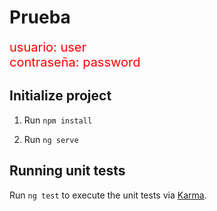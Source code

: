 # Prueba

<span style="color: red; font-size: 20px">usuario: user</span>
</br>
<span style="color: red; font-size: 20px">contraseña: password</span>

## Initialize project

1. Run `npm install`

2. Run `ng serve`

## Running unit tests

Run `ng test` to execute the unit tests via [Karma](https://karma-runner.github.io).

